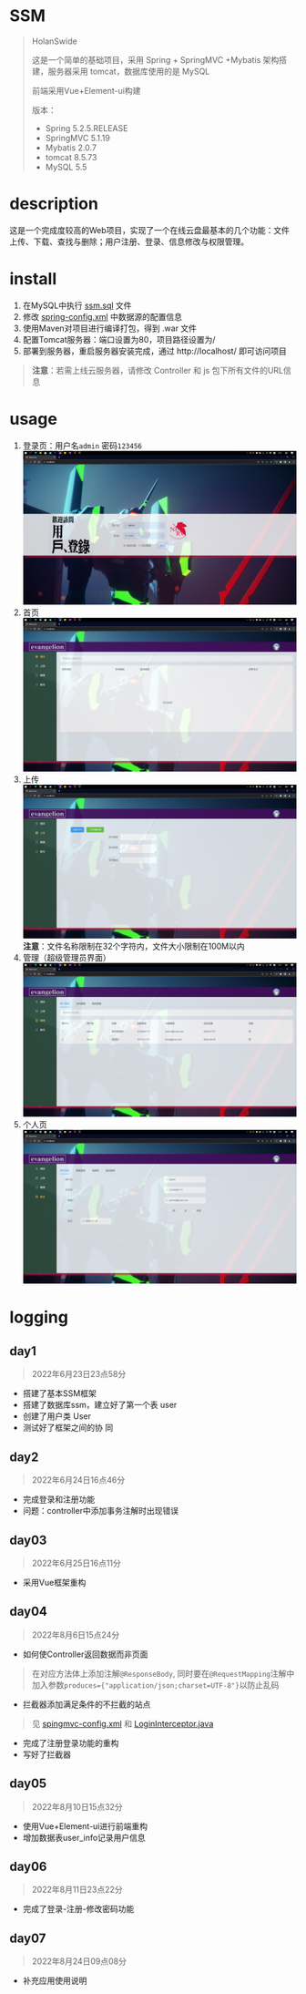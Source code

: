 # SSM
> HolanSwide
>
> 这是一个简单的基础项目，采用 Spring + SpringMVC +Mybatis 架构搭建，服务器采用 tomcat，数据库使用的是 MySQL
> 
> 前端采用Vue+Element-ui构建
>
> 版本：
> - Spring 5.2.5.RELEASE
> - SpringMVC 5.1.19
> - Mybatis 2.0.7
> - tomcat 8.5.73
> - MySQL 5.5

# description

这是一个完成度较高的Web项目，实现了一个在线云盘最基本的几个功能：文件上传、下载、查找与删除；用户注册、登录、信息修改与权限管理。

# install

1. 在MySQL中执行 [ssm.sql](./ssm.sql) 文件
2. 修改 [spring-config.xml](./src/main/resources/spring-config.xml) 中数据源的配置信息
3. 使用Maven对项目进行编译打包，得到 .war 文件
4. 配置Tomcat服务器：端口设置为80，项目路径设置为/
5. 部署到服务器，重启服务器安装完成，通过 http://localhost/ 即可访问项目

> **注意**：若需上线云服务器，请修改 Controller 和 js 包下所有文件的URL信息

# usage

1. 登录页：用户名`admin` 密码`123456`
![](./md_img/firstpage.png)
2. 首页
![](./md_img/menu.png)
3. 上传
![](./md_img/upload.png)
**注意**：文件名称限制在32个字符内，文件大小限制在100M以内
4. 管理（超级管理员界面）
![](./md_img/mana.png)
5. 个人页
![](./md_img/me.png)

# logging

## day1
> 2022年6月23日23点58分

- 搭建了基本SSM框架
- 搭建了数据库ssm，建立好了第一个表 user
- 创建了用户类 User
- 测试好了框架之间的协    同

## day2
> 2022年6月24日16点46分

- 完成登录和注册功能
- 问题：controller中添加事务注解时出现错误

## day03
> 2022年6月25日16点11分
                                    
- 采用Vue框架重构

## day04
> 2022年8月6日15点24分


- 如何使Controller返回数据而非页面
> 在对应方法体上添加注解`@ResponseBody`,
> 同时要在`@RequestMapping`注解中加入参数`produces={"application/json;charset=UTF-8"}`以防止乱码

- 拦截器添加满足条件的不拦截的站点

> 见 [spingmvc-config.xml](./src/main/resources/springmvc-config.xml) 和
> [LoginInterceptor.java](./src/main/java/com/holanswide/interceptor/LoginInterceptor.java) 

- 完成了注册登录功能的重构
- 写好了拦截器

## day05
> 2022年8月10日15点32分

- 使用Vue+Element-ui进行前端重构
- 增加数据表user_info记录用户信息

## day06
> 2022年8月11日23点22分

- 完成了登录-注册-修改密码功能

## day07
> 2022年8月24日09点08分

- 补充应用使用说明
